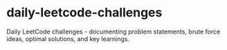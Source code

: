# daily-leetcode-challenges
Daily LeetCode challenges - documenting problem statements, brute force ideas, optimal solutions, and key learnings.
